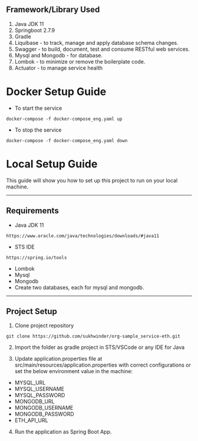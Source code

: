 ## Framework/Library Used

1. Java JDK 11
2. Springboot 2.7.9
3. Gradle
4. Liquibase - to track, manage and apply database schema changes.
5. Swagger - to build, document, test and consume RESTful web services.
6. Mysql and Mongodb - for database.
7. Lombok - to minimize or remove the boilerplate code.
8. Actuator - to manage service health

# Docker Setup Guide

- To start the service
```
docker-compose -f docker-compose_eng.yaml up
```

- To stop the service
```
docker-compose -f docker-compose_eng.yaml down
```

# Local Setup Guide

This guide will show you how to set up this project to run on your local machine.

--------------------------------------------------------------------------------
## Requirements
- Java JDK 11
```
https://www.oracle.com/java/technologies/downloads/#java11
```

- STS IDE
```
https://spring.io/tools
```
- Lombok
- Mysql
- Mongodb
- Create two databases, each for mysql and mongodb.


---------------------------------------------------------------------------------

## Project Setup

1. Clone project repository
```
git clone https://github.com/sukhwinder/org-sample_service-eth.git
```

2. Import the folder as gradle project in STS/VSCode or any IDE for Java

3. Update application.properties file at src/main/resources/application.properties with correct configurations or set the below environment value in the machine: 
- MYSQL_URL
- MYSQL_USERNAME
- MYSQL_PASSWORD
- MONGODB_URL
- MONGODB_USERNAME
- MONGODB_PASSWORD
- ETH_API_URL

4. Run the application as Spring Boot App.